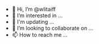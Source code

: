 - 👋 Hi, I’m @wlitaiff
- 👀 I’m interested in ...
- 🌱 I'm updating ...
- 💞️ I’m looking to collaborate on ...
- 📫 How to reach me ...

<!---
wlitaiff/wlitaiff is a ✨ special ✨ repository because its `README.md` (this file) appears on your GitHub profile.
You can click the Preview link to take a look at your changes.
--->
